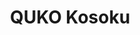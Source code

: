 ---
title: "QUKO Kosoku"
description: "From Japanese: \"Speed of Light\""
bg_image: "images/logo_koso.png"
layout: "kosoku"
draft: false

########################### about service #############################
kosoku:
  enable : true
  title : "Redefining high-level training in canoeing and kayaking"
  content : "At QUKO, we revolutionize elite sprint canoeing through cutting-edge data analytics and performance optimization technology.
  <br>Our mission is to democratize affordable and accessible technology at the elite level, bridging the gap between coaches, athletes, and data analysts to drive a paradigm shift towards technology-based training optimization."
  image : "images/koso_foto.jpg"

kosoku_video:
  enable : true
  youtube_id: "N_gSmXmxfF0"

########################## featured service ############################
featured_service:
  enable : true
  service_item:
    # featured service item loop
    - name : "Data logging"
      icon : "fas fa-microchip"
      color : "primary"
      content : "Advanced sensor technology capturing 200Hz sampling frequency with sub-centimeter position accuracy and comprehensive kinematic data"

    # featured service item loop
    - name : "Live data streaming"
      icon : "fas fa-satellite-dish"
      color : "primary-darker"
      content : "Real-time data transmission up to 150m range, tracking up to 9 devices simultaneously with live coaching feedback"

    # featured service item loop
    - name : "Garmin compatibility"
      icon : "fas fa-code"
      color : "primary-dark"
      content : "Seamless integration with Garmin Connect featuring custom data fields for real-time athlete feedback and deferred training analysis"

kosoku_video_2:
  enable : true
  youtube_id: "edw6svHVUdE"

############################# Pricing Section ###############################
pricing:
  enable: false # TODO: enable
  title: "Choose Your Kosoku Package"
  description: "Revolutionary training technology at kickstarter prices. Limited time early bird offers!"
  pricing_plans:
    - name: "Single device"
      price: "849"
      currency: "€"
      #original_price: "€599"
      #badge: "CHEAPEST"
      description: "Perfect for individual athletes"
      features:
        - "Complete Kosoku device"
        - "Garmin Connect integration"
        - "Compatibility with QUKO Cloud"
        - "Live data streaming (requires additional hardware)"
        - "2-year warranty"
        - "Wireless charger"
      button_text: "Pre-selling soon!"
      #button_text: "Pre-buy a unit"
      #button_link: "https://www.kickstarter.com/projects/pepassaco/169757071"
      featured: true

    - name: "Give me Five!"
      price: "3990"
      currency: "€"
      #original_price: "€1799"
      #badge: "BEST VALUE"
      description: "Ideal for small teams, clubs and training centers"
      features:
        - "5x Kosoku devices"
        - "Garmin Connect integration"
        - "Compatibility with QUKO Cloud"
        - "Live data streaming (requires additional hardware)"
        - "2-year warranty"
        - "Wireless chargers"
        - "Free Transport Briefcase included"
      button_text: "Pre-selling soon!"
      #button_text: "Pre-buy this bundle"
      #button_link: "https://www.kickstarter.com/projects/pepassaco/169757071"
      featured: false

    - name: "Ten out of ten"
      price: "7490"
      currency: "€"
      #original_price: "€3499"
      #badge: "ULTIMATE"
      description: "For national teams and elite programs"
      features:
        - "10x Kosoku devices"
        - "10x 1-month QUKO Cloud subscriptions"
        - "Garmin Connect integration"
        - "Compatibility with QUKO Cloud"
        - "Live data streaming (requires additional hardware)"
        - "2-year warranty"
        - "Wireless chargers"
        - "Free Transport Briefcase included"
      button_text: "Pre-selling soon!"
      #button_text: "Pre-buy this bundle"
      #button_link: "https://www.kickstarter.com/projects/pepassaco/169757071"
      featured: false

############################# Kickstarter Section ###############################
kickstarter:
  enable: false
  title: "🚀 Preselling live on Kickstarter!"
  subtitle: "Join the revolution in paddle sports technology"
  logo: "images/kickstarter-logo.png"
  
  countdown:
    enable: true
    days: "28"
    hours: "15"
    minutes: "42"
    # Note: The JavaScript will calculate real countdown if you set campaign end date
  
  stats:
    - number: "€45K+"
      label: "Funded"
    - number: "150+"
      label: "Backers"
    - number: "78%"
      label: "Complete"
  
  primary_button:
    text: "Back on Kickstarter"
    link: "https://www.kickstarter.com/projects/pepassaco/169757071"
  
  secondary_button:
    text: "Watch Campaign Video"
    link: "#kosoku_video"

############################# Service ###############################

featured_service_2:
  enable : true
  title : "Why choose QUKO Kosoku?"
  service_item:
    # feature item loop
    - icon : fas fa-water #https://fontawesome.com/v5.15/icons
      name : Sport-specific design
      content : "Purpose-built for canoeing and kayaking with waterproof IP67 certificated housing and specialized algorithms for paddle sports analytics."

    # feature item loop
    - icon : fas fa-rocket #https://fontawesome.com/v5.15/icons
      name : Elite performance focus
      content : "Developed by a former CERN physicist and Spanish national-level athlete, using state-of-the-art propietary algorithms for outstanding precision and rigor."

    # feature item loop
    - icon : fas fa-chart-line #https://fontawesome.com/v5.15/icons
      name : Maximum precision at 100 Hz
      content : "Being able to gather high resolution data every 10 milliseconds allows us to perfectly characterise the movement of the vessel"

    - icon : fas fa-broadcast-tower #https://fontawesome.com/v5.15/icons
      name : Real-time Team Monitoring
      content : "Live tracking of up to 9 devices simultaneously with 150+ meter range, streaming kinematic data and biometrics directly to coaches' waterproof tablets."

    # feature item loop
    - icon : fas fa-cloud #https://fontawesome.com/v5.15/icons
      name : Cloud integration
      content : "Seamless connection to QUKO Cloud for advanced visualization, 3D analysis, AI-powered pattern recognition, and comprehensive performance comparisons."

    # feature item loop
    - icon : fas fa-battery-full #https://fontawesome.com/v5.15/icons
      name : Competition-ready
      content : "5-hour battery life, 10Hz double band GPS, 4 HR sensor compatibility and data streaming to 4 Garmin watches simultaneously."

    # feature item loop
    - icon : fas fa-shield-alt #https://fontawesome.com/v5.15/icons
      name : Data security
      content : "Fully encrypted internal storage and ciphered data transmission ensure your competitive data remains confidential during international competitions."

    # feature item loop
    - icon : fas fa-plug #https://fontawesome.com/v5.15/icons
      name : Plug-and-play simplicity
      content : "\"Plug and play\" functionality allows staff members with no technical experience to immediately access advanced performance analytics."

############################# call to action #################################
cta:
  enable : true
  # call to action content comes from "_index.md"
---